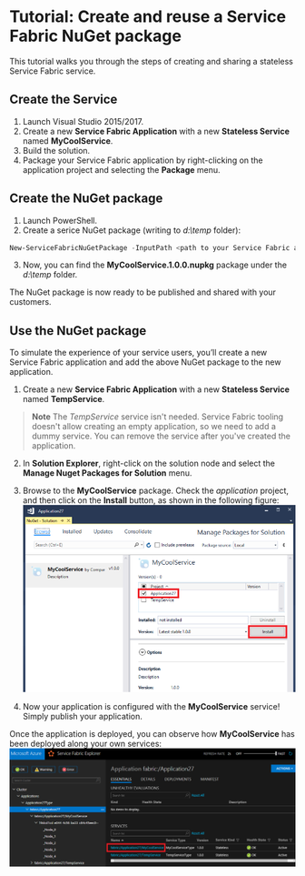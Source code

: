 # Tutorial: Create and reuse a Service Fabric NuGet package

This tutorial walks you through the steps of creating and sharing a stateless Service Fabric service.

## Create the Service

1. Launch Visual Studio 2015/2017.
2. Create a new **Service Fabric Application** with a new **Stateless Service** named **MyCoolService**.
3. Build the solution.
4. Package your Service Fabric application by right-clicking on the application project and selecting the **Package** menu.

## Create the NuGet package

1. Launch PowerShell.
2. Create a serice NuGet package (writing to *d:\temp* folder):
```powershell
New-ServiceFabricNuGetPackage -InputPath <path to your Service Fabric application>\pkg\Debug\MyCoolServicePkg d:\temp
```
3. Now, you can find the **MyCoolService.1.0.0.nupkg** package under the *d:\temp* folder.

The NuGet package is now ready to be published and shared with your customers.

## Use the NuGet package

To simulate the experience of your service users, you’ll create a new Service Fabric application and add the above NuGet package to the new application.

1. Create a new **Service Fabric Application** with a new **Stateless Service** named **TempService**.

> **Note** The *TempService* service isn't needed. Service Fabric tooling doesn't allow creating an empty application, so we need to add a dummy service. You can remove the service after you've created the application.

2. In **Solution Explorer**, right-click on the solution node and select the **Manage Nuget Packages for Solution** menu.
3. Browse to the **MyCoolService** package. Check the *application* project, and then click on the **Install** button, as shown in the following figure:
![Manage NuGet packages](imgs\use-nuget.png)

4. Now your application is configured with the **MyCoolService** service! Simply publish your application.

Once the application is deployed, you can observe how **MyCoolService** has been deployed along your own services:
![SF Explorer](imgs\sf-explorer.png)